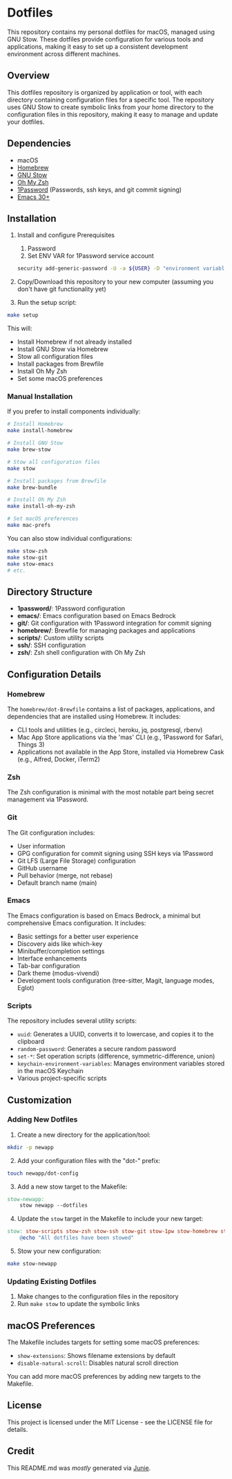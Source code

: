 # Dotfiles

This repository contains my personal dotfiles for macOS, managed using GNU Stow. These dotfiles provide configuration for various tools and applications, making it easy to set up a consistent development environment across different machines.

## Overview

This dotfiles repository is organized by application or tool, with each directory containing configuration files for a specific tool. The repository uses GNU Stow to create symbolic links from your home directory to the configuration files in this repository, making it easy to manage and update your dotfiles.

## Dependencies

- macOS
- [Homebrew](https://brew.sh/)
- [GNU Stow](https://www.gnu.org/software/stow/)
- [Oh My Zsh](https://ohmyz.sh/)
- [1Password](https://1password.com/) (Passwords, ssh keys, and git commit signing)
- [Emacs 30+](https://www.gnu.org/software/emacs/)

## Installation

1. Install and configure Prerequisites
    1. Password
    1. Set ENV VAR for 1Password service account 

   ```bash
   security add-generic-password -U -a ${USER} -D "environment variable" -s "${1}" -w "${secret}"
   ```

1. Copy/Download this repository to your new computer (assuming you don't have git functionality yet)

1. Run the setup script:

```bash
make setup
```

This will:
- Install Homebrew if not already installed
- Install GNU Stow via Homebrew
- Stow all configuration files
- Install packages from Brewfile
- Install Oh My Zsh
- Set some macOS preferences

### Manual Installation

If you prefer to install components individually:

```bash
# Install Homebrew
make install-homebrew

# Install GNU Stow
make brew-stow

# Stow all configuration files
make stow

# Install packages from Brewfile
make brew-bundle

# Install Oh My Zsh
make install-oh-my-zsh

# Set macOS preferences
make mac-prefs
```

You can also stow individual configurations:

```bash
make stow-zsh
make stow-git
make stow-emacs
# etc.
```

## Directory Structure

- **1password/**: 1Password configuration
- **emacs/**: Emacs configuration based on Emacs Bedrock
- **git/**: Git configuration with 1Password integration for commit signing
- **homebrew/**: Brewfile for managing packages and applications
- **scripts/**: Custom utility scripts
- **ssh/**: SSH configuration
- **zsh/**: Zsh shell configuration with Oh My Zsh

## Configuration Details

### Homebrew

The `homebrew/dot-Brewfile` contains a list of packages, applications, and dependencies that are installed using Homebrew. It includes:

- CLI tools and utilities (e.g., circleci, heroku, jq, postgresql, rbenv)
- Mac App Store applications via the 'mas' CLI (e.g., 1Password for Safari, Things 3)
- Applications not available in the App Store, installed via Homebrew Cask (e.g., Alfred, Docker, iTerm2)

### Zsh

The Zsh configuration is minimal with the most notable part being secret management via 1Password.

### Git

The Git configuration includes:
- User information
- GPG configuration for commit signing using SSH keys via 1Password
- Git LFS (Large File Storage) configuration
- GitHub username
- Pull behavior (merge, not rebase)
- Default branch name (main)

### Emacs

The Emacs configuration is based on Emacs Bedrock, a minimal but comprehensive Emacs configuration. It includes:

- Basic settings for a better user experience
- Discovery aids like which-key
- Minibuffer/completion settings
- Interface enhancements
- Tab-bar configuration
- Dark theme (modus-vivendi)
- Development tools configuration (tree-sitter, Magit, language modes, Eglot)

### Scripts

The repository includes several utility scripts:

- `uuid`: Generates a UUID, converts it to lowercase, and copies it to the clipboard
- `random-password`: Generates a secure random password
- `set-*`: Set operation scripts (difference, symmetric-difference, union)
- `keychain-environment-variables`: Manages environment variables stored in the macOS Keychain
- Various project-specific scripts

## Customization

### Adding New Dotfiles

1. Create a new directory for the application/tool:

```bash
mkdir -p newapp
```

2. Add your configuration files with the "dot-" prefix:

```bash
touch newapp/dot-config
```

3. Add a new stow target to the Makefile:

```makefile
stow-newapp:
	stow newapp --dotfiles
```

4. Update the `stow` target in the Makefile to include your new target:

```makefile
stow: stow-scripts stow-zsh stow-ssh stow-git stow-1pw stow-homebrew stow-emacs stow-newapp
	@echo "All dotfiles have been stowed"
```

5. Stow your new configuration:

```bash
make stow-newapp
```

### Updating Existing Dotfiles

1. Make changes to the configuration files in the repository
2. Run `make stow` to update the symbolic links

## macOS Preferences

The Makefile includes targets for setting some macOS preferences:

- `show-extensions`: Shows filename extensions by default
- `disable-natural-scroll`: Disables natural scroll direction

You can add more macOS preferences by adding new targets to the Makefile.

## License

This project is licensed under the MIT License - see the LICENSE file for details.

## Credit

This README.md was _mostly_ generated via [Junie](https://www.jetbrains.com/junie/).